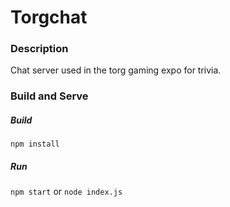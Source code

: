 # Torgchat

### Description
Chat server used in the torg gaming expo for trivia.

### Build and Serve
##### Build
```
npm install
```
##### Run
`npm start` or `node index.js`